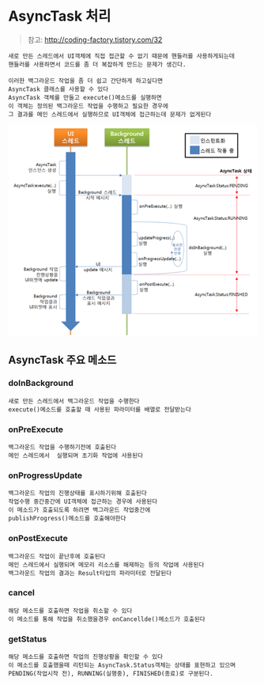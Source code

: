 # AsyncTask 처리
> 참고: http://coding-factory.tistory.com/32

```
새로 만든 스레드에서 UI객체에 직접 접근할 수 없기 때문에 핸들러를 사용하게되는데
핸들러를 사용하면서 코드를 좀 더 복잡하게 만드는 문제가 생긴다.

이러한 백그라운드 작업을 좀 더 쉽고 간단하게 하고싶다면
AsyncTask 클래스를 사용할 수 있다
AsyncTask 객체를 만들고 execute()메소드를 실행하면
이 객체는 정의된 백그라운드 작업을 수행하고 필요한 경우에
그 결과를 메인 스레드에서 실행하므로 UI객체에 접근하는데 문제가 없게된다
```

![android-asynctask](images/android-asynctask.jpg)

## AsyncTask 주요 메소드

### doInBackground
```
새로 만든 스레드에서 백그라운드 작업을 수행한다
execute()메소드를 호출할 때 사용된 파라미터를 배열로 전달받는다
```

### onPreExecute
```
백그라운드 작업을 수행하기전에 호출된다
메인 스레드에서  실행되며 초기화 작업에 사용된다
```

### onProgressUpdate
```
백그라운드 작업의 진행상태를 표시하기위해 호출된다
작업수행 중간중간에 UI객체에 접근하는 경우에 사용된다
이 메소드가 호출되도록 하려면 백그라운드 작업중간에
publishProgress()메소드를 호출해야한다
```

### onPostExecute
```
백그라운드 작업이 끝난후에 호출된다
메인 스레드에서 실행되며 메모리 리소스를 해제하는 등의 작업에 사용된다
백그라운드 작업의 결과는 Result타입의 파라미터로 전달된다
```

### cancel
```
해당 메소드를 호출하면 작업을 취소할 수 있다
이 메소드를 통해 작업을 취소했을경우 onCancellde()메소드가 호출된다
```

### getStatus
```
해당 메소드를 호출하면 작업의 진행상황을 확인할 수 있다
이 메소드를 호출했을때 리턴되는 AsyncTask.Status객체는 상태를 표현하고 있으며
PENDING(작업시작 전), RUNNING(실행중), FINISHED(종료)로 구분된다.
```
